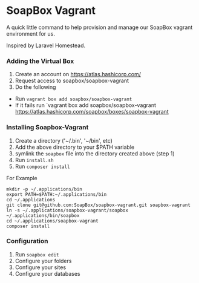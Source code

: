 # SoapBox Vagrant

A quick little command to help provision and manage our SoapBox vagrant
environment for us.

Inspired by Laravel Homestead.

### Adding the Virtual Box
1. Create an account on https://atlas.hashicorp.com/
2. Request access to soapbox/soapbox-vagrant
3. Do the following
  - Run `vagrant box add soapbox/soapbox-vagrant`
  - If it fails run `vagrant box add soapbox/soapbox-vagrant https://atlas.hashicorp.com/soapbox/boxes/soapbox-vagrant

### Installing Soapbox-Vagrant
1. Create a directory ('~/.bin', '~/bin', etc)
2. Add the above directory to your $PATH variable
3. symlink the `soapbox` file into the directory created above (step 1)
4. Run `install.sh`
5. Run `composer install`

For Example
```
mkdir -p ~/.applications/bin
export PATH=$PATH:~/.applications/bin
cd ~/.applications
git clone git@github.com:SoapBox/soapbox-vagrant.git soapbox-vagrant
ln -s ~/.applications/soapbox-vagrant/soapbox ~/.applications/bin/soapbox
cd ~/.applications/soapbox-vagrant
composer install
```

### Configuration
1. Run `soapbox edit`
2. Configure your folders
3. Configure your sites
4. Configure your databases
